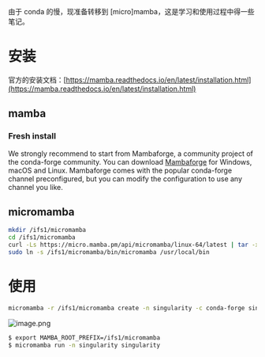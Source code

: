 由于 conda 的慢，现准备转移到 [micro]mamba，这是学习和使用过程中得一些笔记。

# 安装

官方的安装文档：[https://mamba.readthedocs.io/en/latest/installation.html](https://mamba.readthedocs.io/en/latest/installation.html)

## mamba

### Fresh install

We strongly recommend to start from Mambaforge, a community project of the conda-forge community.
You can download [Mambaforge](https://github.com/conda-forge/miniforge#mambaforge) for Windows, macOS and Linux.
Mambaforge comes with the popular conda-forge channel preconfigured, but you can modify the configuration to use any channel you like.

## micromamba

```bash
mkdir /ifs1/micromamba
cd /ifs1/micromamba
curl -Ls https://micro.mamba.pm/api/micromamba/linux-64/latest | tar -xvj bin/micromamba
sudo ln -s /ifs1/micromamba/bin/micromamba /usr/local/bin
```

# 使用

```bash
micromamba -r /ifs1/micromamba create -n singularity -c conda-forge singularity
```

![image.png](https://shub-1251708715.cos.ap-guangzhou.myqcloud.com/elog-docs-images/FoNAPrE0dElBxqdCrxRL6Dv6kIEW.png)

```bash
$ export MAMBA_ROOT_PREFIX=/ifs1/micromamba
$ micromamba run -n singularity singularity
```
